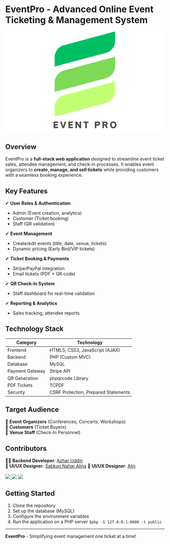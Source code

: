 # EventPro - Advanced Online Event Ticketing & Management System

![EventPro Banner](public/event-pro.png)

## Overview

EventPro is a **full-stack web application** designed to streamline event ticket sales, attendee management, and check-in processes. It enables event organizers to **create, manage, and sell tickets** while providing customers with a seamless booking experience.

## Key Features

✔ **User Roles & Authentication**  
- Admin (Event creation, analytics)  
- Customer (Ticket booking)  
- Staff (QR validation)  

✔ **Event Management**  
- Create/edit events (title, date, venue, tickets)  
- Dynamic pricing (Early Bird/VIP tickets)  

✔ **Ticket Booking & Payments**  
- Stripe/PayPal integration  
- Email tickets (PDF + QR code)  

✔ **QR Check-In System**  
- Staff dashboard for real-time validation  

✔ **Reporting & Analytics**  
- Sales tracking, attendee reports  

## Technology Stack

| Category         | Technology                     |
|------------------|--------------------------------|
| Frontend         | HTML5, CSS3, JavaScript (AJAX) |
| Backend          | PHP (Custom MVC)               |
| Database         | MySQL                          |
| Payment Gateway  | Stripe API                     |
| QR Generation    | phpqrcode Library              |
| PDF Tickets      | TCPDF                          |
| Security         | CSRF Protection, Prepared Statements |

## Target Audience

🎯 **Event Organizers** (Conferences, Concerts, Workshops)  
🎯 **Customers** (Ticket Buyers)  
🎯 **Venue Staff** (Check-In Personnel)  

## Contributors

👨‍💻 **Backend Developer**: [ Azhar Uddin](https://github.com/4xrhd)  
🎨 **UI/UX Designer**: [Sabkun Nahar Alina](https://github.com/sabikun-nahar-alina) 
🎨 **UI/UX Designer**: [Alin](https://github.com/username)  
<br>
<a href="https://github.com/4xrhd"><img src="https://avatars.githubusercontent.com/u/65583096?s=96&v=4"> </a>
<a href="https://github.com/sabikun-nahar-alina"><img src="https://avatars.githubusercontent.com/u/188478942"></a>
<a href="https://github.com/Alin472"><img src="https://avatars.githubusercontent.com/u/185522545?v=4"> </a>

## Getting Started

1. Clone the repository
2. Set up the database (MySQL)
3. Configure the environment variables
4. Run the application on a PHP server
`$php -S 127.0.0.1:8080 -t public`
---

**EventPro** - Simplifying event management one ticket at a time!

